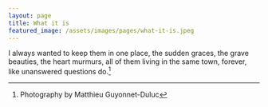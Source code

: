 ```yaml
---
layout: page
title: What it is
featured_image: /assets/images/pages/what-it-is.jpeg
---
```


I always wanted to keep them in one place, the sudden graces, the grave beauties, the heart murmurs, all of them living in the same town, forever, like unanswered questions do.[^1]

[^1]: Photography by Matthieu Guyonnet-Duluc